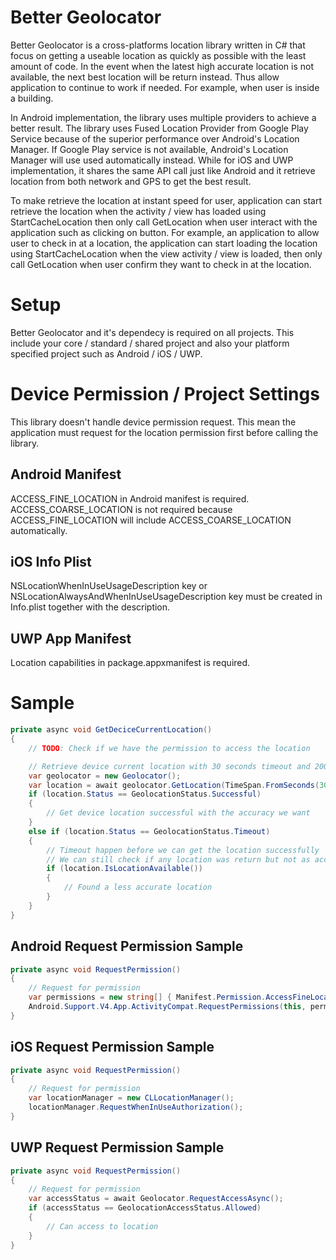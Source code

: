 # Better Geolocator
Better Geolocator is a cross-platforms location library written in C# that focus on getting a useable location as quickly as possible with the least amount of code. In the event when the latest high accurate location is not available, the next best location will be return instead. Thus allow application to continue to work if needed. For example, when user is inside a building.

In Android implementation, the library uses multiple providers to achieve a better result. The library uses Fused Location Provider from Google Play Service because of the superior performance over Android's Location Manager. If Google Play service is not available, Android's Location Manager will use used automatically instead. While for iOS and UWP implementation, it shares the same API call just like Android and it retrieve location from both network and GPS to get the best result.

To make retrieve the location at instant speed for user, application can start retrieve the location when the activity / view has loaded using StartCacheLocation then only call GetLocation when user interact with the application such as clicking on button. For example, an application to allow user to check in at a location, the application can start loading the location using StartCacheLocation when the view activity / view is loaded, then only call GetLocation when user confirm they want to check in at the location.

# Setup
Better Geolocator and it's dependecy is required on all projects. This include your core / standard / shared project and also your platform specified project such as Android / iOS / UWP.

# Device Permission / Project Settings
This library doesn't handle device permission request. This mean the application must request for the location permission first before calling the library.

## Android Manifest
ACCESS_FINE_LOCATION in Android manifest is required. ACCESS_COARSE_LOCATION is not required because ACCESS_FINE_LOCATION will include ACCESS_COARSE_LOCATION automatically.

## iOS Info Plist
NSLocationWhenInUseUsageDescription key or NSLocationAlwaysAndWhenInUseUsageDescription key must be created in Info.plist together with the description.

## UWP App Manifest
Location capabilities in package.appxmanifest is required.

# Sample
```C#
private async void GetDeciceCurrentLocation()
{
    // TODO: Check if we have the permission to access the location

    // Retrieve device current location with 30 seconds timeout and 200 meters accuracy
    var geolocator = new Geolocator();
    var location = await geolocator.GetLocation(TimeSpan.FromSeconds(30), 200);
    if (location.Status == GeolocationStatus.Successful)
    {
        // Get device location successful with the accuracy we want
    } 
    else if (location.Status == GeolocationStatus.Timeout)
    {
        // Timeout happen before we can get the location successfully
        // We can still check if any location was return but not as accurate as we requested
        if (location.IsLocationAvailable())
        {
            // Found a less accurate location
        }
    }
}
```

## Android Request Permission Sample
```C#
private async void RequestPermission()
{
    // Request for permission
    var permissions = new string[] { Manifest.Permission.AccessFineLocation };
    Android.Support.V4.App.ActivityCompat.RequestPermissions(this, permissions, PermissionRequestCode);
}
```

## iOS Request Permission Sample
```C#
private async void RequestPermission()
{
    // Request for permission
    var locationManager = new CLLocationManager();
    locationManager.RequestWhenInUseAuthorization();
}
```

## UWP Request Permission Sample
```C#
private async void RequestPermission()
{
    // Request for permission
    var accessStatus = await Geolocator.RequestAccessAsync();
    if (accessStatus == GeolocationAccessStatus.Allowed)
    {
        // Can access to location
    }
}
```